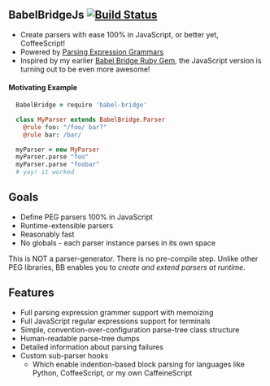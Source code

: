 ## BabelBridgeJs [![Build Status](https://travis-ci.org/shanebdavis/babel-bridge-js.svg?branch=master)](https://travis-ci.org/shanebdavis/babel-bridge-js)

* Create parsers with ease 100% in JavaScript, or better yet, CoffeeScript!
* Powered by [Parsing Expression Grammars](https://en.wikipedia.org/wiki/Parsing_expression_grammar)
* Inspired by my earlier [Babel Bridge Ruby Gem](http://babel-bridge.rubyforge.org/index.html), the JavaScript version is turning out to be even more awesome!

#### Motivating Example

```coffeescript
  BabelBridge = require 'babel-bridge'

  class MyParser extends BabelBridge.Parser
    @rule foo: "/foo/ bar?"
    @rule bar: /bar/

  myParser = new MyParser
  myParser.parse "foo"
  myParser.parse "foobar"
  # yay! it worked
```

## Goals

* Define PEG parsers 100% in JavaScript
* Runtime-extensible parsers
* Reasonably fast
* No globals - each parser instance parses in its own space

This is NOT a parser-generator. There is no pre-compile step. Unlike other PEG libraries, BB enables you to *create and extend parsers at runtime*.

## Features

* Full parsing expression grammer support with memoizing
* Full JavaScript regular expressions support for terminals
* Simple, convention-over-configuration parse-tree class structure
* Human-readable parse-tree dumps
* Detailed information about parsing failures
* Custom sub-parser hooks
  * Which enable indention-based block parsing for languages like Python, CoffeeScript, or my own CaffeineScript
